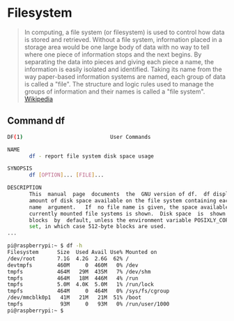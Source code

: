 # Filesystem

> In computing, a file system (or filesystem) is used to control how data is stored and retrieved. Without a file system, information placed in a storage area would be one large body of data with no way to tell where one piece of information stops and the next begins. By separating the data into pieces and giving each piece a name, the information is easily isolated and identified. Taking its name from the way paper-based information systems are named, each group of data is called a "file". The structure and logic rules used to manage the groups of information and their names is called a "file system". [Wikipedia](https://en.wikipedia.org/wiki/File_system)

## Command df

```sh
DF(1)                            User Commands                           DF(1)

NAME
       df - report file system disk space usage

SYNOPSIS
       df [OPTION]... [FILE]...

DESCRIPTION
       This  manual  page  documents  the  GNU version of df.  df displays the
       amount of disk space available on the file system containing each  file
       name  argument.   If  no file name is given, the space available on all
       currently mounted file systems is shown.  Disk space  is  shown  in  1K
       blocks  by  default, unless the environment variable POSIXLY_CORRECT is
       set, in which case 512-byte blocks are used.
...
```

```sh
pi@raspberrypi:~ $ df -h
Filesystem      Size  Used Avail Use% Mounted on
/dev/root       7.1G  4.2G  2.6G  62% /
devtmpfs        460M     0  460M   0% /dev
tmpfs           464M   29M  435M   7% /dev/shm
tmpfs           464M   18M  446M   4% /run
tmpfs           5.0M  4.0K  5.0M   1% /run/lock
tmpfs           464M     0  464M   0% /sys/fs/cgroup
/dev/mmcblk0p1   41M   21M   21M  51% /boot
tmpfs            93M     0   93M   0% /run/user/1000
pi@raspberrypi:~ $ 
```